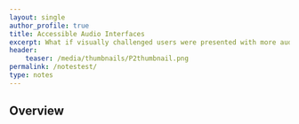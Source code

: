 ```yaml
---
layout: single
author_profile: true
title: Accessible Audio Interfaces
excerpt: What if visually challenged users were presented with more auditory information to access at a time?
header:
    teaser: /media/thumbnails/P2thumbnail.png
permalink: /notestest/
type: notes
---
```

## Overview

